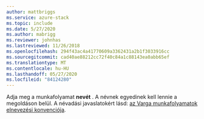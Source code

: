```yaml
---
author: mattbriggs
ms.service: azure-stack
ms.topic: include
ms.date: 5/27/2020
ms.author: mabrigg
ms.reviewer: johnhas
ms.lastreviewed: 11/26/2018
ms.openlocfilehash: 294f43ac4a41770609a3362431a2b1f3033916cc
ms.sourcegitcommit: cad40ae88212cc72f40c84a1c88143ea0abb65ef
ms.translationtype: MT
ms.contentlocale: hu-HU
ms.lasthandoff: 05/27/2020
ms.locfileid: "84124280"
---
```

Adja meg a munkafolyamat **nevét** . A névnek egyedinek kell lennie a megoldáson belül. A névadási javaslatokért lásd: [az Varga munkafolyamatok elnevezési konvenciója](../azure-stack-vaas-best-practice.md#naming-convention-for-vaas-workflows).